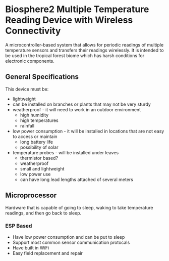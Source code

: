 # Biosphere2 Multiple Temperature Reading Device with Wireless Connectivity
A microcontroller-based system that allows for periodic readings of multiple temperature sensors and transfers their readings wirelessly. It is intended to be used in the tropical forest biome which has harsh conditions for electronic components.

## General Specifications
This device must be:
* lightweight
 * can be installed on branches or plants that may not be very sturdy
* weatherproof - it will need to work in an outdoor environment
  * high humidity
  * high temperatures
  * rainfall
* low power consumption - it will be installed in locations that are not easy to access or maintain
  * long battery life
  * possibility of solar
* temperature probes - will be installed under leaves
  * thermistor based?
  * weatherproof
  * small and lightweight
  * low power use
  * can have long lead lengths attached of several meters 

## Microprocessor  
Hardware that is capable of going to sleep, waking to take temperature readings, and then go back to sleep.  
### ESP Based  
* Have low power consumption and can be put to sleep  
* Support most common sensor communication protocals  
* Have built in WiFi  
* Easy field replacement and repair  

